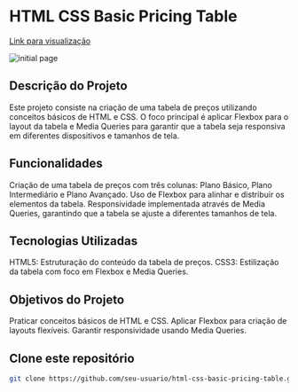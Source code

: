 # HTML CSS Basic Pricing Table

[Link para visualização](https://evillycosta.github.io/html-css-basic-pricing-table/)

![initial page](https://i.pinimg.com/originals/2e/23/17/2e2317812355d499a0410d7cf0977e96.png)

## Descrição do Projeto
Este projeto consiste na criação de uma tabela de preços utilizando conceitos básicos de HTML e CSS.
O foco principal é aplicar Flexbox para o layout da tabela e Media Queries para garantir que a tabela seja responsiva em diferentes dispositivos e tamanhos de tela.

## Funcionalidades
Criação de uma tabela de preços com três colunas: Plano Básico, Plano Intermediário e Plano Avançado.
Uso de Flexbox para alinhar e distribuir os elementos da tabela.
Responsividade implementada através de Media Queries, garantindo que a tabela se ajuste a diferentes tamanhos de tela.

## Tecnologias Utilizadas
HTML5: Estruturação do conteúdo da tabela de preços.
CSS3: Estilização da tabela com foco em Flexbox e Media Queries.

## Objetivos do Projeto
Praticar conceitos básicos de HTML e CSS.
Aplicar Flexbox para criação de layouts flexíveis.
Garantir responsividade usando Media Queries.

## Clone este repositório

```bash
git clone https://github.com/seu-usuario/html-css-basic-pricing-table.git
